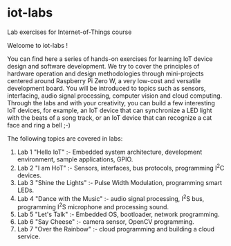 # iot-labs
Lab exercises for Internet-of-Things course

Welcome to iot-labs !

You can find here a series of hands-on exercises for learning IoT device design and software development. We try to cover the principles of hardware operation and design methodologies through mini-projects centered around Raspberry Pi Zero W, a very low-cost and versatile development board. You will be introduced to topics such as sensors, interfacing, audio signal processing, computer vision and cloud computing. Through the labs and with your creativity, you can build a few interesting IoT devices, for example, an IoT device that can synchronize a LED light with the beats of a song track, or an IoT device that can recognize a cat face and ring a bell ;-)   

The following topics are covered in labs:
1. Lab 1 "Hello IoT" :- Embedded system architecture, development environment, sample applications, GPIO.
2. Lab 2 "I am HoT" :- Sensors, interfaces, bus protocols, programming I<sup>2</sup>C devices.
3. Lab 3 "Shine the Lights" :- Pulse Width Modulation, programming smart LEDs.
4. Lab 4 "Dance with the Music" :- audio signal processing, I<sup>2</sup>S bus, programming I<sup>2</sup>S microphone and processing sound.
5. Lab 5 "Let's Talk" :- Embedded OS, bootloader, network programming.
6. Lab 6 "Say Cheese" :- camera sensor, OpenCV programming.
7. Lab 7 "Over the Rainbow" :- cloud programming and building a cloud service.
